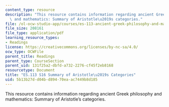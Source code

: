 ```yaml
---
content_type: resource
description: "This resource contains information regarding ancient Greek philosophy\
  \ and mathematics: Summary of Aristotle\u2019s categories."
file: /ol-ocw-studio-app/courses/es-113-ancient-greek-philosophy-and-mathematics-spring-2016/5b13b27dd04bd89470eaac7449b8d185_MITES_113S16_CategoriesSum.pdf
file_size: 208161
file_type: application/pdf
learning_resource_types:
- Readings
license: https://creativecommons.org/licenses/by-nc-sa/4.0/
ocw_type: OCWFile
parent_title: Readings
parent_type: CourseSection
parent_uid: 131f25a2-dbfd-a732-2276-cf45f2eb8168
resourcetype: Document
title: "ES.113 S16 Summary of Aristotle\u2019s Categories"
uid: 5b13b27d-d04b-d894-70ea-ac7449b8d185
---
```

This resource contains information regarding ancient Greek philosophy and mathematics: Summary of Aristotle’s categories.